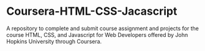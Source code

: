 # Coursera-HTML-CSS-Jacascript
A repository to complete and submit course assignment and projects for the course HTML, CSS, and Javascript for Web Developers offered by John Hopkins University through Coursera.
